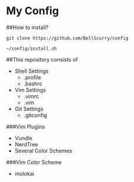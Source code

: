 <!--
    GUIDE TO USE GITHUB MARKDOWN
    
    http://www.emoji-cheat-sheet.com/
-->

My Config
==============================================
##How to install?
```
git clone https://github.com/BellScurry/config
```
```
~/config/install.sh
```

##This repository consists of

* Shell Settings
   * .profile
   * .bashrc
* Vim Settings
   * .vimrc
   * .vim
* Git Settings
   * .gitconfig

###Vim Plugins

* Vundle
* NerdTree
* Several Color Schemes

###Vim Color Scheme

* molokai
